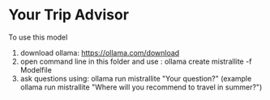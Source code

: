 # Your Trip Advisor

To use this model
1. download ollama:  https://ollama.com/download
2. open command line in this folder and use : ollama create mistrallite -f Modelfile
3. ask questions using: ollama run mistrallite "Your question?" (example ollama run mistrallite "Where will you recommend to travel in summer?")

#